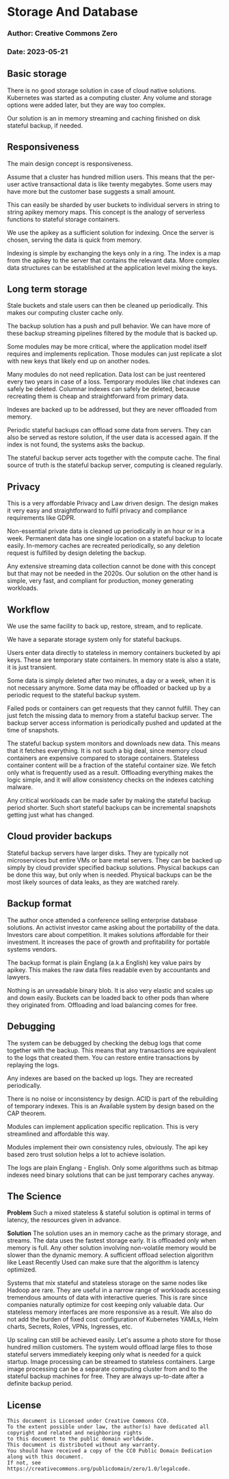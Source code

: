 # Storage And Database
### Author: Creative Commons Zero
### Date: 2023-05-21

## Basic storage

There is no good storage solution in case of cloud native solutions.
Kubernetes was started as a computing cluster.
Any volume and storage options were added later, but they are way too complex.

Our solution is an in memory streaming and caching finished on disk stateful backup, if needed.

## Responsiveness

The main design concept is responsiveness.

Assume that a cluster has hundred million users.
This means that the per-user active transactional data is like twenty megabytes.
Some users may have more but the customer base suggests a small amount.

This can easily be sharded by user buckets to individual servers in string to string apikey memory maps.
This concept is the analogy of serverless functions to stateful storage containers.

We use the apikey as a sufficient solution for indexing.
Once the server is chosen, serving the data is quick from memory.

Indexing is simple by exchanging the keys only in a ring.
The index is a map from the apikey to the server that contains the relevant data.
More complex data structures can be established at the application level mixing the keys.

## Long term storage

Stale buckets and stale users can then be cleaned up periodically.
This makes our computing cluster cache only.

The backup solution has a push and pull behavior.
We can have more of these backup streaming pipelines filtered by the module that is backed up.

Some modules may be more critical, where the application model itself requires and implements replication.
Those modules can just replicate a slot with new keys that likely end up on another nodes.

Many modules do not need replication. Data lost can be just reentered every two years in case of a loss.
Temporary modules like chat indexes can safely be deleted.
Columnar indexes can safely be deleted, because recreating them is cheap and straightforward from primary data.

Indexes are backed up to be addressed, but they are never offloaded from memory.

Periodic stateful backups can offload some data from servers.
They can also be served as restore solution, if the user data is accessed again.
If the index is not found, the systems asks the backup.

The stateful backup server acts together with the compute cache.
The final source of truth is the stateful backup server, computing is cleaned regularly.

## Privacy

This is a very affordable Privacy and Law driven design.
The design makes it very easy and straightforward to fulfil privacy and compliance requirements like GDPR.

Non-essential private data is cleaned up periodically in an hour or in a week.
Permanent data has one single location on a stateful backup to locate easily.
In-memory caches are recreated periodically, so any deletion request is fulfilled by design deleting the backup.

Any extensive streaming data collection cannot be done with this concept but that may not be needed in the 2020s.
Our solution on the other hand is simple, very fast, and compliant for production, money generating workloads.

## Workflow

We use the same facility to back up, restore, stream, and to replicate.

We have a separate storage system only for stateful backups.

Users enter data directly to stateless in memory containers bucketed by api keys.
These are temporary state containers. In memory state is also a state, it is just transient.

Some data is simply deleted after two minutes, a day or a week, when it is not necessary anymore.
Some data may be offloaded or backed up by a periodic request to the stateful backup system.

Failed pods or containers can get requests that they cannot fulfill.
They can just fetch the missing data to memory from a stateful backup server.
The backup server access information is periodically pushed and updated at the time of snapshots.

The stateful backup system monitors and downloads new data.
This means that it fetches everything.
It is not such a big deal, since memory cloud containers are expensive compared to storage containers.
Stateless container content will be a fraction of the stateful container size.
We fetch only what is frequently used as a result.
Offloading everything makes the logic simple, and it will allow consistency checks on the indexes catching malware.

Any critical workloads can be made safer by making the stateful backup period shorter.
Such short stateful backups can be incremental snapshots getting just what has changed.

## Cloud provider backups

Stateful backup servers have larger disks. They are typically not microservices but entire VMs or bare metal servers.
They can be backed up simply by cloud provider specified backup solutions.
Physical backups can be done this way, but only when is needed.
Physical backups can be the most likely sources of data leaks, as they are watched rarely.

## Backup format

The author once attended a conference selling enterprise database solutions.
An activist investor came asking about the portability of the data.
Investors care about competition. It makes solutions affordable for their investment.
It increases the pace of growth and profitability for portable systems vendors.

The backup format is plain Englang (a.k.a English) key value pairs by apikey.
This makes the raw data files readable even by accountants and lawyers.

Nothing is an unreadable binary blob.
It is also very elastic and scales up and down easily.
Buckets can be loaded back to other pods than where they originated from.
Offloading and load balancing comes for free.

## Debugging

The system can be debugged by checking the debug logs that come together with the backup.
This means that any transactions are equivalent to the logs that created them.
You can restore entire transactions by replaying the logs.

Any indexes are based on the backed up logs.
They are recreated periodically.

There is no noise or inconsistency by design.
ACID is part of the rebuilding of temporary indexes.
This is an Available system by design based on the CAP theorem.

Modules can implement application specific replication.
This is very streamlined and affordable this way.

Modules implement their own consistency rules, obviously.
The api key based zero trust solution helps a lot to achieve isolation.

The logs are plain Englang - English.
Only some algorithms such as bitmap indexes need binary solutions that can be just temporary caches anyway.

## The Science

**Problem**
Such a mixed stateless & stateful solution is optimal in terms of latency, the resources given in advance.

**Solution**
The solution uses an in memory cache as the primary storage, and streams.
The data uses the fastest storage early. It is offloaded only when memory is full.
Any other solution involving non-volatile memory would be slower than the dynamic memory.
A sufficient offload selection algorithm like Least Recently Used can make sure that the algorithm is latency optimized.

Systems that mix stateful and stateless storage on the same nodes like Hadoop are rare.
They are useful in a narrow range of workloads accessing tremendous amounts of data with interactive queries.
This is rare since companies naturally optimize for cost keeping only valuable data.
Our stateless memory interfaces are more responsive as a result.
We also do not add the burden of fixed cost configuration of Kubernetes YAMLs, Helm charts, Secrets, Roles, VPNs, Ingresses, etc. 

Up scaling can still be achieved easily.
Let's assume a photo store for those hundred million customers.
The system would offload large files to those stateful servers immediately keeping only what is needed for a quick startup.
Image processing can be streamed to stateless containers.
Large image processing can be a separate computing cluster from and to the stateful backup machines for free.
They are always up-to-date after a definite backup period.


## License

```
This document is Licensed under Creative Commons CC0.
To the extent possible under law, the author(s) have dedicated all copyright and related and neighboring rights
to this document to the public domain worldwide.
This document is distributed without any warranty.
You should have received a copy of the CC0 Public Domain Dedication along with this document.
If not, see https://creativecommons.org/publicdomain/zero/1.0/legalcode.
```
